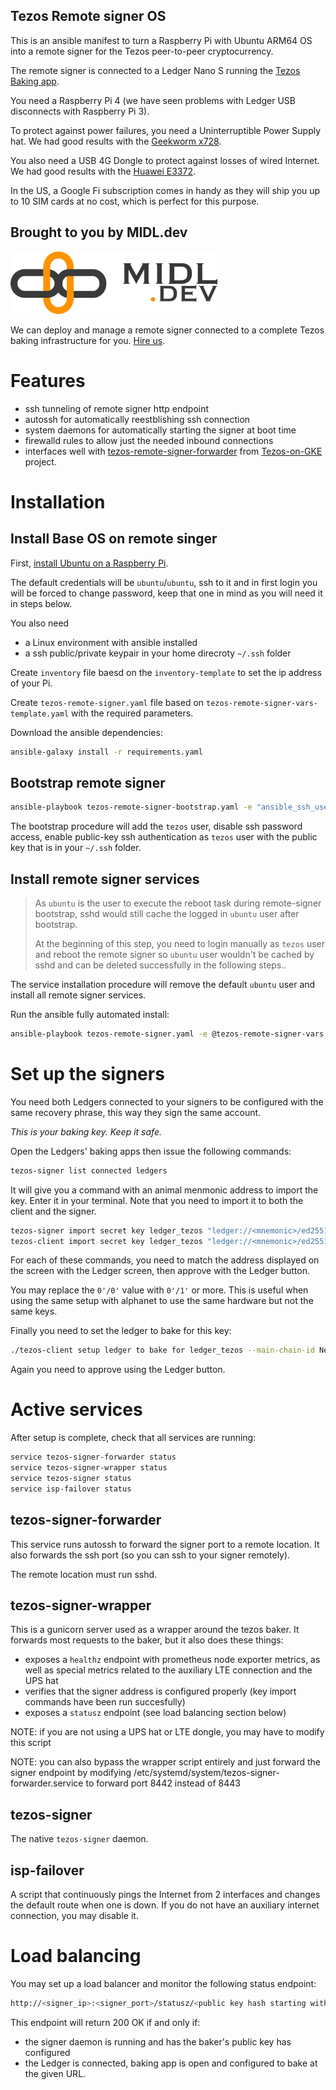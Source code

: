 Tezos Remote signer OS
----------------------

This is an ansible manifest to turn a Raspberry Pi with Ubuntu ARM64 OS into a remote signer for the Tezos peer-to-peer cryptocurrency.

The remote signer is connected to a Ledger Nano S running the [Tezos Baking app](https://github.com/obsidiansystems/ledger-app-tezos).

You need a Raspberry Pi 4 (we have seen problems with Ledger USB disconnects with Raspberry Pi 3).

To protect against power failures, you need a Uninterruptible Power Supply hat. We had good results with the [Geekworm x728](https://geekworm.com/products/raspberry-pi-x728-max-5-1v-8a-18650-ups-power-management-board).

You also need a USB 4G Dongle to protect against losses of wired Internet. We had good results with the [Huawei E3372](https://www.amazon.com/Huawei-E3372h-153-Unlocked-Europe-Middle/dp/B01N6P3HI2).

In the US, a Google Fi subscription comes in handy as they will ship you up to 10 SIM cards at no cost, which is perfect for this purpose.

Brought to you by MIDL.dev
--------------------------

<img src="midl-dev-logo.png" alt="MIDL.dev" height="100"/>

We can deploy and manage a remote signer connected to a complete Tezos baking infrastructure for you. [Hire us](https://midl.dev).

Features
========

* ssh tunneling of remote signer http endpoint
* autossh for automatically reestblishing ssh connection
* system daemons for automatically starting the signer at boot time
* firewalld rules to allow just the needed inbound connections
* interfaces well with [tezos-remote-signer-forwarder](https://github.com/midl-dev/tezos-on-gke/tree/master/docker/tezos-remote-signer-forwarder) from [Tezos-on-GKE](https://github.com/midl-dev/tezos-on-gke/tree/master/docker/tezos-remote-signer-forwarder) project.

Installation
============

Install Base OS on remote singer
--------------------------------

First, [install Ubuntu on a Raspberry Pi](https://ubuntu.com/download/raspberry-pi).

The default credentials will be `ubuntu`/`ubuntu`, ssh to it and in first login you will be forced to change password, keep that one in mind as you will need it in steps below.

You also need

* a Linux environment with ansible installed
* a ssh public/private keypair in your home direcroty `~/.ssh` folder

Create `inventory` file baesd on the `inventory-template` to set the ip address of your Pi.

Create `tezos-remote-signer.yaml` file based on `tezos-remote-signer-vars-template.yaml` with the required parameters.

Download the ansible dependencies:

```sh
ansible-galaxy install -r requirements.yaml
```

Bootstrap remote signer
-----------------------

```sh
ansible-playbook tezos-remote-signer-bootstrap.yaml -e "ansible_ssh_user=ubuntu" -e "ansible_ssh_pass=<password_you_changed_after first_login>" --inventory-file inventory
```

The bootstrap procedure will add the `tezos` user, disable ssh password access, enable public-key ssh authentication as `tezos` user with the public key that is in your `~/.ssh` folder.

Install remote signer services
------------------------------

> As `ubuntu` is the user to execute the reboot task during remote-signer bootstrap, sshd would still cache the logged in `ubuntu` user after bootstrap.
>
> At the beginning of this step, you need to login manually as `tezos` user and reboot the remote signer so `ubuntu` user wouldn't be cached by sshd and can be deleted successfully in the following steps..

The service installation procedure will remove the default `ubuntu` user and install all remote signer services.

Run the ansible fully automated install:

```sh
ansible-playbook tezos-remote-signer.yaml -e @tezos-remote-signer-vars.yaml  --inventory-file inventory
```

Set up the signers
==================

You need both Ledgers connected to your signers to be configured with the same recovery phrase, this way they sign the same account.

*This is your baking key. Keep it safe.*

Open the Ledgers' baking apps then issue the following commands:

```sh
tezos-signer list connected ledgers
```

It will give you a command with an animal menmonic address to import the key. Enter it in your terminal. Note that you need to import it to both the client and the signer.

```sh
tezos-signer import secret key ledger_tezos "ledger://<mnemonic>/ed25519/0'/0'" 
tezos-client import secret key ledger_tezos "ledger://<mnemonic>/ed25519/0'/0'" 
```

For each of these commands, you need to match the address displayed on the screen with the Ledger screen, then approve with the Ledger button.

You may replace the `0'/0'` value with `0'/1'` or more. This is useful when using the same setup with alphanet to use the same hardware but not the same keys.

Finally you need to set the ledger to bake for this key:

```sh
./tezos-client setup ledger to bake for ledger_tezos --main-chain-id NetXdQprcVkpaWU
```

Again you need to approve using the Ledger button.

Active services
===============

After setup is complete, check that all services are running:

```sh
service tezos-signer-forwarder status
service tezos-signer-wrapper status
service tezos-signer status
service isp-failover status
```

tezos-signer-forwarder
------------------------------

This service runs autossh to forward the signer port to a remote location. It also forwards the ssh port (so you can ssh to your signer remotely).

The remote location must run sshd.

tezos-signer-wrapper
------------------------------

This is a gunicorn server used as a wrapper around the tezos baker. It forwards most requests to the baker, but it also does these things:

* exposes a `healthz` endpoint with prometheus node exporter metrics, as well as special metrics related to the auxiliary LTE connection and the UPS hat
* verifies that the signer address is configured properly (key import commands have been run succesfully)
* exposes a `statusz` endpoint (see load balancing section below)

NOTE: if you are not using a UPS hat or LTE dongle, you may have to modify this script

NOTE: you can also bypass the wrapper script entirely and just forward the signer endpoint by modifying /etc/systemd/system/tezos-signer-forwarder.service to forward port 8442 instead of 8443

tezos-signer
------------------------------

The native `tezos-signer` daemon.

isp-failover
------------------------------

A script that continuously pings the Internet from 2 interfaces and changes the default route when one is down. If you do not have an auxiliary internet connection, you may disable it.

Load balancing
==============

You may set up a load balancer and monitor the following status endpoint:

```sh
http://<signer_ip>:<signer_port>/statusz/<public key hash starting with tz...>?ledger_url=<encoded URI of the ledger url>
```

This endpoint will return 200 OK if and only if:

* the signer daemon is running and has the baker's public key has configured
* the Ledger is connected, baking app is open and configured to bake at the given URL.

